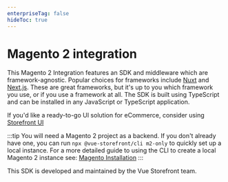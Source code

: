 ```yaml
---
enterpriseTag: false
hideToc: true
---
```

#  Magento 2 integration

This Magento 2 Integration features an SDK and middleware which are framework-agnostic. Popular choices for frameworks include [Nuxt](https://nuxt.com/) and [Next.js](https://nextjs.org/).
These are great frameworks, but it's up to you which framework you use, or if you use a framework at all. The SDK is built using TypeScript and can be installed in any JavaScript or TypeScript application.

If you'd like a ready-to-go UI solution for eCommerce, consider using [Storefront UI](https://docs.storefrontui.io/v2/)

:::tip
You will need a Magento 2 project as a backend. If you don't already have one, you can run `npx @vue-storefront/cli m2-only` to quickly set up a local instance.
For a more detailed guide to using the CLI to create a local Magento 2 instance see: [Magento Installation](./getting-started/magento.md)
:::

This SDK is developed and maintained by the Vue Storefront team.

